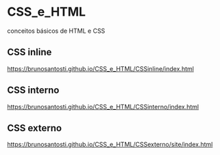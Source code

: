 # CSS_e_HTML
conceitos básicos de HTML e CSS

## CSS inline
 https://brunosantosti.github.io/CSS_e_HTML/CSSinline/index.html

## CSS interno
 https://brunosantosti.github.io/CSS_e_HTML/CSSinterno/index.html

## CSS externo
 https://brunosantosti.github.io/CSS_e_HTML/CSSexterno/site/index.html
